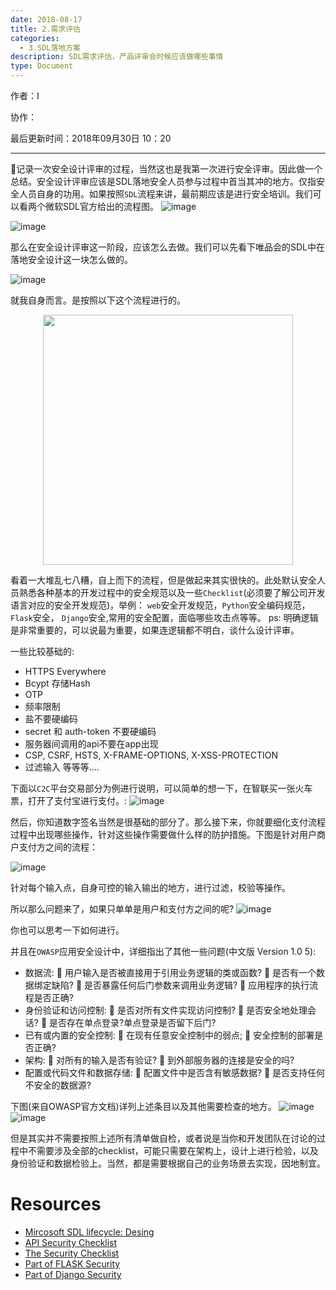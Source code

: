 ```yaml
---
date: 2018-08-17
title: 2.需求评估
categories:
  - 3.SDL落地方案
description: SDL需求评估，产品评审会时候应该做哪些事情
type: Document
---
```


作者：I

协作：

最后更新时间：2018年09月30日 10：20

----


:triangular_flag_on_post:记录一次安全设计评审的过程，当然这也是我第一次进行安全评审。因此做一个总结。安全设计评审应该是SDL落地安全人员参与过程中首当其冲的地方。仅指安全人员自身的功用。如果按照`SDL`流程来讲，最前期应该是进行安全培训。我们可以看两个微软SDL官方给出的流程图。
![image](https://user-images.githubusercontent.com/12653147/45536074-ee425400-b832-11e8-9ca7-442923291a3f.png)

![image](https://user-images.githubusercontent.com/12653147/45536096-01edba80-b833-11e8-8c10-7d9f2387ee44.png)


那么在安全设计评审这一阶段，应该怎么去做。我们可以先看下唯品会的SDL中在落地安全设计这一块怎么做的。

![image](https://user-images.githubusercontent.com/12653147/45603582-d4398900-ba5f-11e8-97c3-41704aa37024.png)


就我自身而言。是按照以下这个流程进行的。
<div align=center>
<img src="https://user-images.githubusercontent.com/12653147/45536539-66f5e000-b834-11e8-929b-6b5fcc5cdb98.png" height="400">
</div> 

看着一大堆乱七八糟，自上而下的流程，但是做起来其实很快的。此处默认安全人员熟悉各种基本的开发过程中的安全规范以及一些`Checklist`(必须要了解公司开发语言对应的安全开发规范)，举例： `web`安全开发规范，`Python`安全编码规范，`Flask`安全， `Django`安全,常用的安全配置，面临哪些攻击点等等。
ps: 明确逻辑是非常重要的，可以说最为重要，如果连逻辑都不明白，谈什么设计评审。

一些比较基础的: 

* HTTPS Everywhere
* Bcypt 存储Hash
* OTP
* 频率限制
* 盐不要硬编码
* secret 和 auth-token 不要硬编码
* 服务器间调用的api不要在app出现
* CSP, CSRF, HSTS, X-FRAME-OPTIONS, X-XSS-PROTECTION
* 过滤输入
等等等....

下面以`C2C`平台交易部分为例进行说明，可以简单的想一下，在智联买一张火车票，打开了支付宝进行支付。:
![image](https://user-images.githubusercontent.com/12653147/45537646-67dc4100-b837-11e8-9154-a3f78020d931.png)

然后，你知道数字签名当然是很基础的部分了。那么接下来，你就要细化支付流程过程中出现哪些操作，针对这些操作需要做什么样的防护措施。下图是针对用户商户支付方之间的流程：

![image](https://user-images.githubusercontent.com/12653147/45538041-84c54400-b838-11e8-9426-f8e2074c78ca.png)

针对每个输入点，自身可控的输入输出的地方，进行过滤，校验等操作。

所以那么问题来了，如果只单单是用户和支付方之间的呢?
![image](https://user-images.githubusercontent.com/12653147/45539501-88f36080-b83c-11e8-8b18-26a204eaf0a9.png)

你也可以思考一下如何进行。

并且在`OWASP`应用安全设计中，详细指出了其他一些问题(中文版 Version 1.0 5):
* 数据流:
 用户输入是否被直接用于引用业务逻辑的类或函数?  是否有一个数据绑定缺陷?
 是否暴露任何后门参数来调用业务逻辑?
 应用程序的执行流程是否正确?
* 身份验证和访问控制:
 是否对所有文件实现访问控制?
 是否安全地处理会话?
 是否存在单点登录?单点登录是否留下后门?
* 已有或内置的安全控制:
 在现有任意安全控制中的弱点; 
 安全控制的部署是否正确?
* 架构:
 对所有的输入是否有验证?
 到外部服务器的连接是安全的吗?
* 配置或代码文件和数据存储:
 配置文件中是否含有敏感数据? 
 是否支持任何不安全的数据源?

下图(来自OWASP官方文档)详列上述条目以及其他需要检查的地方。
![image](https://user-images.githubusercontent.com/12653147/45603390-385b4d80-ba5e-11e8-9135-5b8352202820.png)
![image](https://user-images.githubusercontent.com/12653147/45603400-47420000-ba5e-11e8-9ac6-07ff0aedcc90.png)

但是其实并不需要按照上述所有清单做自检，或者说是当你和开发团队在讨论的过程中不需要涉及全部的checklist，可能只需要在架构上，设计上进行检验，以及身份验证和数据检验上。当然，都是需要根据自己的业务场景去实现，因地制宜。


# Resources

* [Mircosoft SDL lifecycle: Desing](https://www.microsoft.com/en-us/SDL/process/design.aspx)
* [API Security Checklist](https://github.com/shieldfy/API-Security-Checklist)
* [The Security Checklist](https://github.com/FallibleInc/security-guide-for-developers)
* [Part of FLASK Security](https://gist.github.com/mylamour/702d9d6e24a27699d8759967e6eb9f4f)
* [Part of Django Security](https://gist.github.com/mylamour/311299cc7fb80ad9f6674b2cf4ca02a4)
